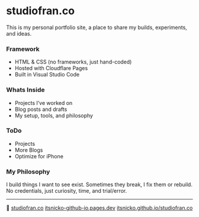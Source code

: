 # studiofran.co

This is my personal portfolio site, a place to share my builds, experiments, and ideas.

### Framework
- HTML & CSS (no frameworks, just hand-coded)
- Hosted with Cloudflare Pages
- Built in Visual Studio Code

### Whats Inside
- Projects I’ve worked on
- Blog posts and drafts
- My setup, tools, and philosophy

### ToDo
- Projects
- More Blogs
- Optimize for iPhone

### My Philosophy
I build things I want to see exist. Sometimes they break, I fix them or rebuild.  
No credentials, just curiosity, time, and trial/error.

---

🔗 [studiofran.co](https://studiofran.co) [itsnicko-github-io.pages.dev](https://itsnicko-github-io.pages.dev) [itsnicko.github.io/studiofran.co](https://itsnicko.github.io/studiofran.co)
